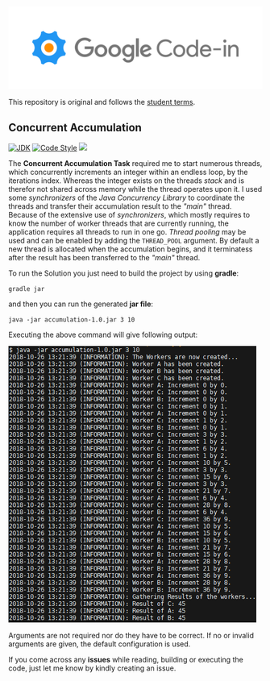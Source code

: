 
[![Google Code-in](./assets/codein_logo.png)](https://codein.withgoogle.com/)

This repository is original and follows the
[student terms](https://codein.withgoogle.com/student-terms/).

## Concurrent Accumulation
[![JDK](https://img.shields.io/badge/java-SE8-blue.svg)](http://www.oracle.com/technetwork/java/javase/downloads/jdk8-downloads-2133151.html)
[![Code Style](https://img.shields.io/badge/codestyle-google-blue.svg)](https://google.github.io/styleguide/javaguide.html)
![](https://sonarcloud.io/api/project_badges/measure?project=merlinweber_gci-java&metric=sqale_rating)

The **Concurrent Accumulation Task** required me to start numerous threads, which
concurrently increments an integer within an endless loop,
by the iterations index. Whereas the integer exists on the threads *stack* and is therefor
not shared across memory while the thread operates upon it. I used some *synchronizers* of the
*Java Concurrency Library* to coordinate the threads and transfer their accumulation result to the *"main"* thread. 
Because of the extensive use of *synchronizers*, which mostly requires to know
the number of worker threads that are currently running, the application requires all threads
to run in one go. *Thread pooling* may be used and can be enabled by adding the `THREAD_POOL` argument. 
By default a new thread is allocated when the accumulation begins, and it terminatess after the 
result has been transferred to the *"main"* thread. 

To run the Solution you just need to build the project by using **gradle**:

``` 
gradle jar
```

and then you can run the generated **jar file**:
```
java -jar accumulation-1.0.jar 3 10
```

Executing the above command will give following output:

![](./assets/cas_console.png)

Arguments are not required nor do they have to be correct.
If no or invalid arguments are given, the default configuration is used.

If you come across any **issues** while reading, building
or executing the code, just let me know by kindly creating an issue.

